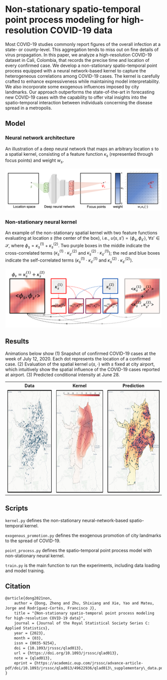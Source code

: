 # Non-stationary spatio-temporal point process modeling for high-resolution COVID-19 data

Most COVID-19 studies commonly report figures of the overall infection at a state- or county-level. This aggregation tends to miss out on fine details of virus propagation. In this paper, we analyze a high-resolution COVID-19 dataset in Cali, Colombia, that records the precise time and location of every confirmed case. We develop a non-stationary spatio-temporal point process equipped with a neural network-based kernel to capture the heterogeneous correlations among COVID-19 cases. The kernel is carefully crafted to enhance expressiveness while maintaining model interpretability. We also incorporate some exogenous influences imposed by city landmarks. Our approach outperforms the state-of-the-art in forecasting new COVID-19 cases with the capability to offer vital insights into the spatio-temporal interaction between individuals concerning the disease spread in a metropolis.


## Model

### Neural network architecture

An illustration of a deep neural network that maps an arbitrary location $s$ to a spatial kernel, consisting of a feature function $\kappa_s$ (represented through focus points) and weight $w_s$.

![](https://github.com/McDaniel7/COVID-Cali-Colombia/blob/main/Results/NN_Illustration.png)

### Non-stationary neural kernel

An example of the non-stationary spatial kernel with two feature functions evaluating at location $s$ (the center of the box), i.e., $\upsilon(s, s') = \left< \phi_s, \phi_{s'}\right>,~\forall s' \in \mathcal{S}$, where $\phi_s = \kappa_s^{(1)} + \kappa_s^{(2)}$. 
Two purple boxes in the middle indicate the cross-correlated terms ($\kappa_s^{(1)} \cdot \kappa_{s'}^{(2)}$ and $\kappa_s^{(2)} \cdot \kappa_{s'}^{(1)}$); the red and blue boxes indicate the self-correlated terms ($\kappa_s^{(1)} \cdot \kappa_{s'}^{(1)}$ and $\kappa_s^{(2)} \cdot \kappa_{s'}^{(2)}$).

![](https://github.com/McDaniel7/COVID-Cali-Colombia/blob/main/Results/Spatial_Kernel_Illustration.png)


## Results

Animations below show (1) Snapshot of confirmed COVID-19 cases at the week of July 12, 2020. Each dot represents the location of a confirmed case.  (2) Evaluation of the spatial kernel $\upsilon(s, \cdot)$ with $s$ fixed at city airport, which intuitively show the spatial influence of the COVID-19 cases reported at airport. (3) Predicted conditional intensity at June 28.

<table>
  <tr>
    <th> Data </th>
    <th> Kernel </th>
    <th> Prediction </th>
  </tr>
  <tr>
    <td> <img src="https://github.com/McDaniel7/COVID-Cali-Colombia/blob/main/Results/DP_18.png"  alt="1" width = 360px height = 330px ></td>
    <td> <img src="https://github.com/McDaniel7/COVID-Cali-Colombia/blob/main/Results/Spatial_correlation_exo_1.png"  alt="2" width = 360px height = 330px ></td>
    <td> <img src="https://github.com/McDaniel7/COVID-Cali-Colombia/blob/main/Results/Intensity_16.png"  alt="3" width = 360px height = 330px ></td>
  </tr>
</table>

<!-- Data     | Kernel    | Prediction
:---------------------------:|:---------------------------:|:----------------------------:
![](https://github.com/McDaniel7/COVID-Cali-Colombia/blob/main/Results/Spatial_correlation_exo_1.png) |  ![](https://github.com/McDaniel7/COVID-Cali-Colombia/blob/main/Results/Spatial_correlation_exo_1.png) | ![](https://github.com/McDaniel7/COVID-Cali-Colombia/blob/main/Results/Spatial_correlation_exo_1.png) -->



## Scripts

`kernel.py` defines the non-stationary neural-network-based spatio-temporal kernel.

`exogenous_promotion.py` defines the exogenous promotion of city landmarks to the spread of COVID-19.

`point_process.py` defines the spatio-temporal point process model with non-stationary neural kernel.

`train.py` is the main function to run the experiments, including data loading and model training.


## Citation
```
@article{dong2021non,
    author = {Dong, Zheng and Zhu, Shixiang and Xie, Yao and Mateu, Jorge and Rodríguez-Cortés, Francisco J},
    title = "{Non-stationary spatio-temporal point process modeling for high-resolution COVID-19 data}",
    journal = {Journal of the Royal Statistical Society Series C: Applied Statistics},
    year = {2023},
    month = {03},
    issn = {0035-9254},
    doi = {10.1093/jrsssc/qlad013},
    url = {https://doi.org/10.1093/jrsssc/qlad013},
    note = {qlad013},
    eprint = {https://academic.oup.com/jrsssc/advance-article-pdf/doi/10.1093/jrsssc/qlad013/49622936/qlad013\_supplementary\_data.pdf},
}
```
